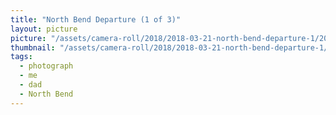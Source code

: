 ```yaml
---
title: "North Bend Departure (1 of 3)"
layout: picture
picture: "/assets/camera-roll/2018/2018-03-21-north-bend-departure-1/20180321_223627481_iOS.jpg"
thumbnail: "/assets/camera-roll/2018/2018-03-21-north-bend-departure-1/20180321_223627481_iOS-thumbnail.jpg"
tags:
  - photograph
  - me
  - dad
  - North Bend
---
```

